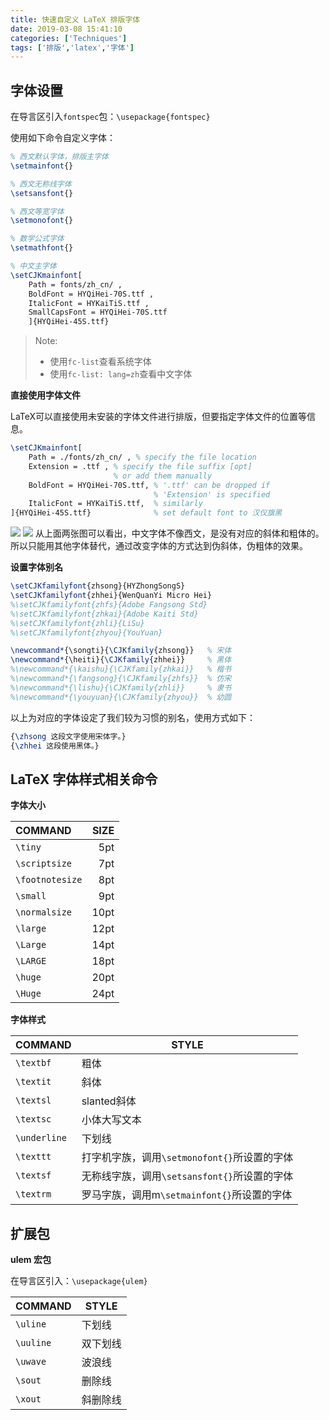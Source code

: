 ```yaml
---
title: 快速自定义 LaTeX 排版字体
date: 2019-03-08 15:41:10
categories: ['Techniques']
tags: ['排版','latex','字体']
---
```


## 字体设置

在导言区引入`fontspec`包：`\usepackage{fontspec}`

使用如下命令自定义字体：
```tex
% 西文默认字体，排版主字体
\setmainfont{}

% 西文无称线字体
\setsansfont{}

% 西文等宽字体
\setmonofont{}

% 数学公式字体
\setmathfont{}

% 中文主字体
\setCJKmainfont[
    Path = fonts/zh_cn/ ,
    BoldFont = HYQiHei-70S.ttf ,
    ItalicFont = HYKaiTiS.ttf ,
    SmallCapsFont = HYQiHei-70S.ttf
    ]{HYQiHei-45S.ttf}
```
<!-- more -->
> Note: 
>
> - 使用`fc-list`查看系统字体
> - 使用`fc-list: lang=zh`查看中文字体

**直接使用字体文件**

LaTeX可以直接使用未安装的字体文件进行排版，但要指定字体文件的位置等信息。
```tex
\setCJKmainfont[
    Path = ./fonts/zh_cn/ , % specify the file location
    Extension = .ttf , % specify the file suffix [opt]
                       % or add them manually
    BoldFont = HYQiHei-70S.ttf, % '.ttf' can be dropped if 
                                % 'Extension' is specified
    ItalicFont = HYKaiTiS.ttf,  % similarly
]{HYQiHei-45S.ttf}              % set default font to 汉仪旗黑
```
![](https://s2.ax1x.com/2019/03/11/ACHzeH.png)
![](https://s2.ax1x.com/2019/03/11/ACbE6S.png)
从上面两张图可以看出，中文字体不像西文，是没有对应的斜体和粗体的。所以只能用其他字体替代，通过改变字体的方式达到伪斜体，伪粗体的效果。

**设置字体别名**

```tex
\setCJKfamilyfont{zhsong}{HYZhongSongS}
\setCJKfamilyfont{zhhei}{WenQuanYi Micro Hei}
%\setCJKfamilyfont{zhfs}{Adobe Fangsong Std}
%\setCJKfamilyfont{zhkai}{Adobe Kaiti Std}
%\setCJKfamilyfont{zhli}{LiSu}
%\setCJKfamilyfont{zhyou}{YouYuan}

\newcommand*{\songti}{\CJKfamily{zhsong}}   % 宋体
\newcommand*{\heiti}{\CJKfamily{zhhei}}     % 黑体
%\newcommand*{\kaishu}{\CJKfamily{zhkai}}   % 楷书
%\newcommand*{\fangsong}{\CJKfamily{zhfs}}  % 仿宋
%\newcommand*{\lishu}{\CJKfamily{zhli}}     % 隶书
%\newcommand*{\youyuan}{\CJKfamily{zhyou}}  % 幼圆
```
以上为对应的字体设定了我们较为习惯的别名，使用方式如下：
```tex
{\zhsong 这段文字使用宋体字。}
{\zhhei 这段使用黑体。}
```


## LaTeX 字体样式相关命令

**字体大小**

COMMAND | SIZE
:-------|------:
`\tiny` | 5pt
`\scriptsize` | 7pt
`\footnotesize` | 8pt
`\small` | 9pt
`\normalsize` | 10pt
`\large` | 12pt
`\Large` | 14pt
`\LARGE` | 18pt
`\huge` | 20pt
`\Huge` | 24pt

**字体样式**

COMMAND | STYLE
--------|------
`\textbf` | 粗体
`\textit` | 斜体
`\textsl` | slanted斜体
`\textsc` | 小体大写文本
`\underline` | 下划线
`\texttt` | 打字机字族，调用`\setmonofont{}`所设置的字体
`\textsf` | 无称线字族，调用`\setsansfont{}`所设置的字体
`\textrm` | 罗马字族，调用m`\setmainfont{}`所设置的字体

## 扩展包

**ulem 宏包**

在导言区引入：`\usepackage{ulem}`

COMMAND | STYLE
--------|------
`\uline` | 下划线
`\uuline` | 双下划线
`\uwave` | 波浪线
`\sout` | 删除线
`\xout` | 斜删除线
